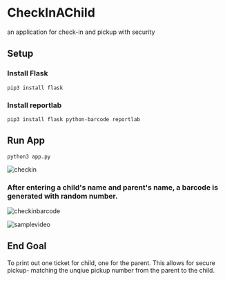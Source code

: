 # CheckInAChild
an application for check-in and pickup with security

## Setup 
### Install Flask
```pip3 install flask```
### Install reportlab
```pip3 install flask python-barcode reportlab```

## Run App
```python3 app.py```

![checkin](imgs/checkin.png)

### After entering a child's name and parent's name, a barcode is generated with random number. 

![checkinbarcode](imgs/checkinbarcode.png)

![samplevideo](imgs/checkin.gif)

## End Goal 
To print out one ticket for child, one for the parent. This allows for secure pickup- matching the unqiue pickup number from the parent to the child. 